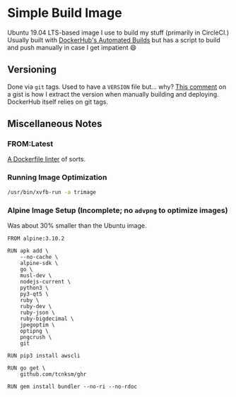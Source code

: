 Simple Build Image
==================

Ubuntu 19.04 LTS-based image I use to build my stuff (primarily in CircleCI.) Usually built with [DockerHub's Automated Builds](https://docs.docker.com/docker-hub/builds/) but has a script to build and push manually in case I get impatient 😄

Versioning
----------

Done via `git` tags. Used to have a `VERSION` file but... why? [This comment](https://gist.github.com/rponte/fdc0724dd984088606b0#gistcomment-3064455) on a gist is how I extract the version when manually building and deploying. DockerHub itself relies on git tags.

Miscellaneous Notes
-------------------

### FROM:Latest

[A Dockerfile linter](http://fromlatest.io/) of sorts.

### Running Image Optimization

```bash
/usr/bin/xvfb-run -a trimage
```

### Alpine Image Setup (Incomplete; no `advpng` to optimize images)

Was about 30% smaller than the Ubuntu image.

```
FROM alpine:3.10.2

RUN apk add \
    --no-cache \
    alpine-sdk \
    go \
    musl-dev \
    nodejs-current \
    python3 \
    py3-qt5 \
    ruby \
    ruby-dev \
    ruby-json \
    ruby-bigdecimal \
    jpegoptim \
    optipng \
    pngcrush \
    git

RUN pip3 install awscli

RUN go get \
    github.com/tcnksm/ghr

RUN gem install bundler --no-ri --no-rdoc
```
